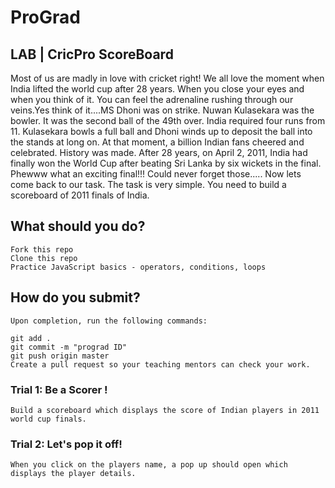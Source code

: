 # ProGrad

## LAB | CricPro ScoreBoard 

Most of us are madly in love with cricket right! We all love the moment when India lifted the world cup after 28 years. When you close your eyes and when you think of it. You can feel the adrenaline rushing through our veins.Yes think of it....MS Dhoni was on strike. Nuwan Kulasekara was the bowler. It was the second ball of the 49th over. India required four runs from 11. Kulasekara bowls a full ball and Dhoni winds up to deposit the ball into the stands at long on. At that moment, a billion Indian fans cheered and celebrated. History was made. After 28 years, on April 2, 2011, India had finally won the World Cup after beating Sri Lanka by six wickets in the final. Phewww what an exciting final!!! Could never forget those..... Now lets come back to our task. The task is very simple. You need to build a scoreboard of 2011 finals of India. 


## What should you do?
```
Fork this repo
Clone this repo
Practice JavaScript basics - operators, conditions, loops
```

## How do you submit?
```
Upon completion, run the following commands:

git add .
git commit -m "prograd ID"
git push origin master
Create a pull request so your teaching mentors can check your work.
```

### Trial 1: Be a Scorer !
```
Build a scoreboard which displays the score of Indian players in 2011 world cup finals. 
```
### Trial 2: Let's pop it off!
```
When you click on the players name, a pop up should open which displays the player details.
```
